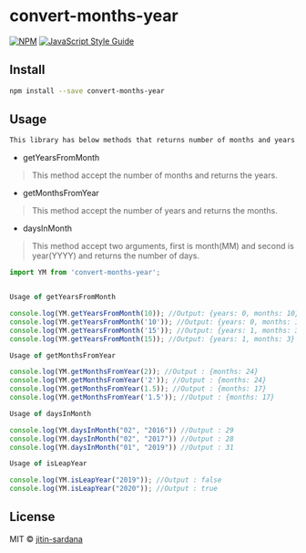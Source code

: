 # convert-months-year

> 

[![NPM](https://img.shields.io/npm/v/convert-months-year.svg)](https://www.npmjs.com/package/convert-months-year) [![JavaScript Style Guide](https://img.shields.io/badge/code_style-standard-brightgreen.svg)](https://standardjs.com)

## Install

```bash
npm install --save convert-months-year
```

## Usage

```bash
This library has below methods that returns number of months and years as Object.
```
- getYearsFromMonth
> This method accept the number of months and returns the years.

- getMonthsFromYear
> This method accept the number of years and returns the months.

- daysInMonth
> This method accept two arguments, first is month(MM) and second is year(YYYY) and returns the number of days.


```jsx
import YM from 'convert-months-year';


Usage of getYearsFromMonth

console.log(YM.getYearsFromMonth(10)); //Output: {years: 0, months: 10}
console.log(YM.getYearsFromMonth('10')); //Output: {years: 0, months: 10}
console.log(YM.getYearsFromMonth('15')); //Output: {years: 1, months: 3}
console.log(YM.getYearsFromMonth(15)); //Output: {years: 1, months: 3}

Usage of getMonthsFromYear

console.log(YM.getMonthsFromYear(2)); //Output : {months: 24}
console.log(YM.getMonthsFromYear('2')); //Output : {months: 24}
console.log(YM.getMonthsFromYear(1.5)); //Output : {months: 17}
console.log(YM.getMonthsFromYear('1.5')); //Output : {months: 17}

Usage of daysInMonth

console.log(YM.daysInMonth("02", "2016")) //Output : 29
console.log(YM.daysInMonth("02", "2017")) //Output : 28
console.log(YM.daysInMonth("01", "2019")) //Output : 31

Usage of isLeapYear

console.log(YM.isLeapYear("2019")); //Output : false
console.log(YM.isLeapYear("2020")); //Output : true

```

## License

MIT © [jitin-sardana](https://github.com/jitin-sardana)

